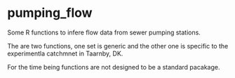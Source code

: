 # pumping_flow
Some R functions to infere flow data from sewer pumping stations.

The are two functions, one set is generic and the other one is specific to the experimentla catchmnet in Taarnby, DK.

For the time being functions are not designed to be a standard pacakage.
